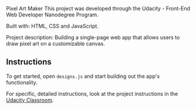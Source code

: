 Pixel Art Maker
This project was developed through the Udacity - Front-End Web Developer Nanodegree Program.

Built with: HTML, CSS and JavaScript.

Project description:
Building a single-page web app that allows users to draw pixel art on a customizable canvas.

## Instructions

To get started, open `designs.js` and start building out the app's functionality.

For specific, detailed instructions, look at the project instructions in the [Udacity Classroom](https://classroom.udacity.com/me).


